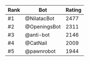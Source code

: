 Rank|Bot|Rating
---|---|---
#1|@NilatacBot|2477
#2|@OpeningsBot|2311
#3|@anti-bot|2146
#4|@CatNail|2009
#5|@pawnrobot|1944
